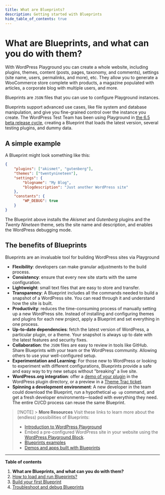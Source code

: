 ```yaml
---
title: What are Blueprints?
description: Getting started with Blueprints
hide_table_of_contents: true
---
```


# What are Blueprints, and what can you do with them?

With WordPress Playground you can create a whole website, including plugins, themes, content (posts, pages, taxonomy, and comments), settings (site name, users, permalinks, and more), etc. They allow you to generate a WooCommerce store complete with products, a magazine populated with articles, a corporate blog with multiple users, and more.

Blueprints are `JSON` files that you can use to configure Playground instances.

Blueprints support advanced use cases, like file system and database manipulation, and give you fine-grained control over the instance you create. The WordPress Test Team has been using Playground in [the 6.5 beta release cycle](https://wordpress.org/news/2024/03/wordpress-6-5-release-candidate-2/), creating a Blueprint that loads the latest version, several testing plugins, and dummy data.

## A simple example

A Blueprint might look something like this:

```json
{
	"plugins": ["akismet", "gutenberg"],
	"themes": ["twentynineteen"],
	"settings": {
		"blogname": "My Blog",
		"blogdescription": "Just another WordPress site"
	},
	"constants": {
		"WP_DEBUG": true
	}
}
```

The Blueprint above installs the _Akismet_ and _Gutenberg_ plugins and the _Twenty Nineteen_ theme, sets the site name and description, and enables the WordPress debugging mode.

## The benefits of Blueprints

Blueprints are an invaluable tool for building WordPress sites via Playground

-   **Flexibility**: developers can make granular adjustments to the build process.
-   **Consistency**: ensure that every new site starts with the same configuration.
-   **Lightweight**: small text files that are easy to store and transfer.
-   **Transparency**: A Blueprint includes all the commands needed to build a snapshot of a WordPress site. You can read through it and understand how the site is built.
-   **Productivity**: reduces the time-consuming process of manually setting up a new WordPress site. Instead of installing and configuring themes and plugins for each new project, apply a Blueprint and set everything in one process.
-   **Up-to-date dependencies**: fetch the latest version of WordPress, a particular plugin, or a theme. Your snapshot is always up to date with the latest features and security fixes.
-   **Collaboration**: the `JSON` files are easy to review in tools like GitHub. Share Blueprints with your team or the WordPress community. Allowing others to use your well-configured setup.
-   **Experimentation and Learning**: For those new to WordPress or looking to experiment with different configurations, Blueprints provide a safe and easy way to try new setups without "breaking" a live site.
-   **WordPress.org integration**: offer a [demo of your plugin](https://developer.wordpress.org/plugins/wordpress-org/previews-and-blueprints/) in the WordPress plugin directory, or a preview in a [Theme Trac ticket](https://meta.trac.wordpress.org/ticket/7382).
-   **Spinning a development environment**: A new developer in the team could download the Blueprint, run a hypothetical `wp up` command, and get a fresh developer environments—loaded with everything they need. The entire CI/CD process can reuse the same Blueprint.

> [!NOTE] > **More Resources**
> Visit these links to learn more about the (endless) possibilities of Blueprints:
>
> -   [Introduction to WordPress Playground](https://developer.wordpress.org/news/2024/04/05/introduction-to-playground-running-wordpress-in-the-browser/)
> -   Embed a pre-configured WordPress site in your website using the [WordPress Playground Block](https://wordpress.org/plugins/interactive-code-block/).
> -   [Blueprints examples](https://wordpress.github.io/wordpress-playground/blueprints-api/examples)
> -   [Demos and apps built with Blueprints](https://wordpress.github.io/wordpress-playground/links-and-resources#apps-built-with-wordpress-playground)

---

**Table of contents**

1. **What are Blueprints, and what can you do with them?**
2. [How to load and run Blueprints?](./02-how-to-load-run-blueprints.md)
3. [Build your first Blueprint](./03-build-your-first-blueprint.md)
4. [Troubleshoot and debug Blueprints](./04-troubleshoot-debug-blueprints.md)
